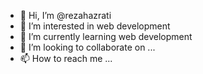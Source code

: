 - 👋 Hi, I’m @rezahazrati
- 👀 I’m interested in web development
- 🌱 I’m currently learning web development
- 💞️ I’m looking to collaborate on ...
- 📫 How to reach me ...

<!---
rezahazrati/rezahazrati is a ✨ special ✨ repository because its `README.md` (this file) appears on your GitHub profile.
You can click the Preview link to take a look at your changes.
--->

